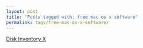 ```yaml
---
layout: post
title: "Posts tagged with: free mac os x software"
permalink: tags/free-mac-os-x-software/
---
```

[Disk Inventory X](/2012/07/disk-inventory-x)
